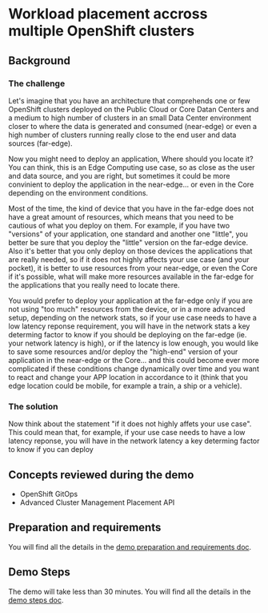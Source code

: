  
# Workload placement accross multiple OpenShift clusters

## Background

### The challenge

Let's imagine that you have an architecture that comprehends one or few OpenShift clusters deployed on the Public Cloud or Core Datan Centers and a medium to high number of clusters in an small Data Center environment closer to where the data is generated and consumed (near-edge) or even a high number of clusters running really close to the end user and data sources (far-edge). 

Now you might need to deploy an application, Where should you locate it? You can think, this is an Edge Computing use case, so as close as the user and data source, and you are right, but sometimes it could be more convinient to deploy the application in the near-edge... or even in the Core depending on the environment conditions. 

Most of the time, the kind of device that you have in the far-edge does not have a great amount of resources, which means that you need to be cautious of what you deploy on them. For example, if you have two "versions" of your application, one standard and another one "little", you better be sure that you deploy the "little" version on the far-edge device. Also it's better that you only deploy on those devices the applications that are really needed, so if it does not highly affects your use case (and your pocket), it is better to use resources from your near-edge, or even the Core if it's possible, what will make more resources available in the far-edge for the applications that you really need to locate there.

You would prefer to deploy your application at the far-edge only if you are not using "too much" resources from the device, or in a more advanced setup, depending on the network stats, so if your use case needs to have a low latency reponse requirement, you will have in the network stats a key determing factor to know if you should be deploying on the far-edge (ie. your network latency is high), or if the latency is low enough, you would like to  save some resources and/or deploy the "high-end" version of your application in the near-edge or the Core... and this could become ever more complicated if these conditions change dynamically over time and you want to react and change your APP location in accordance to it (think that you edge location could be mobile, for example a train, a ship or a vehicle).

### The solution





Now think about the statement "if it does not highly affets your use case". This could mean that, for example, if your use case needs to have a low latency reponse, you will have in the network latency a key determing factor to know if you can deploy 




## Concepts reviewed during the demo

* OpenShift GitOps
* Advanced Cluster Management Placement API


## Preparation and requirements

You will find all the details in the [demo preparation and requirements doc](doc/00-preparation.md).

## Demo Steps

The demo will take less than 30 minutes. You will find all the details in the [demo steps doc](doc/01-demo-steps.md).
